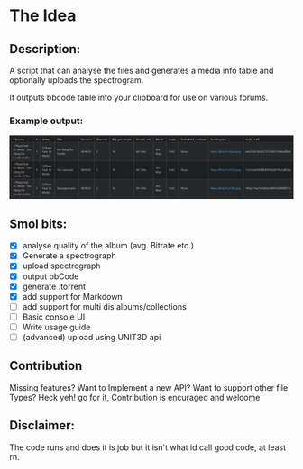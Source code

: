 # The Idea 
## Description:
A script that can analyse the files and generates a media info table and optionally uploads the spectrogram.

It outputs bbcode table into your clipboard for use on various forums.

### Example output:
![example output.png](doc%2Fimages%2Fexample%20output.png)

## Smol bits:
- [x] analyse quality of the album (avg. Bitrate etc.)
- [x] Generate a spectrograph
- [x] upload spectrograph 
- [x] output bbCode
- [x] generate .torrent 
- [x] add support for Markdown
- [ ] add support for multi dis albums/collections
- [ ] Basic console UI
- [ ] Write usage guide
- [ ] (advanced) upload using UNIT3D api

## Contribution
Missing features? Want to Implement a new API? Want to support other file Types?
Heck yeh! go for it, Contribution is encuraged and welcome 

## Disclaimer:
The code runs and does it is job but it isn't what id call good code, at least rn.
